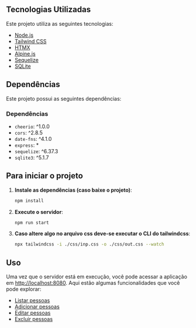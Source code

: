 ## Tecnologias Utilizadas
Este projeto utiliza as seguintes tecnologias:
- [Node.js](https://nodejs.org/)
- [Tailwind CSS](https://tailwindcss.com/)
- [HTMX](https://htmx.org/docs/)
- [Alpine.js](https://alpinejs.dev.com/)
- [Sequelize](https://sequelize.org/)
- [SQLite](https://www.sqlite.org/)


## Dependências
Este projeto possui as seguintes dependências:

### Dependências
- `cheerio`: ^1.0.0
- `cors`: ^2.8.5
- `date-fns`: ^4.1.0
- `express`: *
- `sequelize`: ^6.37.3
- `sqlite3`: ^5.1.7


## Para iniciar o projeto

1. **Instale as dependências (caso baixe o projeto)**:
    ```bash
    npm install
    ```

2. **Execute o servidor**:
    ```bash
    npm run start
    ```

3. **Caso altere algo no arquivo css deve-se executar o CLI do tailwindcss**:
   ```bash
   npx tailwindcss -i ./css/inp.css -o ./css/out.css --watch
   ```

## Uso
Uma vez que o servidor está em execução, você pode acessar a aplicação em [http://localhost:8080](http://localhost:8080). Aqui estão algumas funcionalidades que você pode explorar:

- [Listar pessoas](#)
- [Adicionar pessoas](#)
- [Editar pessoas](#)
- [Excluir pessoas](#)
